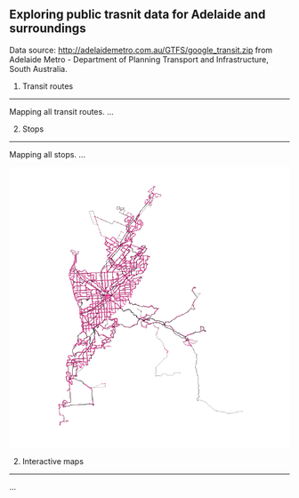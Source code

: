 Exploring public trasnit data for Adelaide and surroundings
---------

Data source: http://adelaidemetro.com.au/GTFS/google_transit.zip from Adelaide Metro - Department of Planning Transport and Infrastructure, South Australia.

1. Transit routes
----------
Mapping all transit routes.
... 



2. Stops
----------
Mapping all stops.
...

![Transit routes and stops.](Plots/route.png)


2. Interactive maps
----------
...